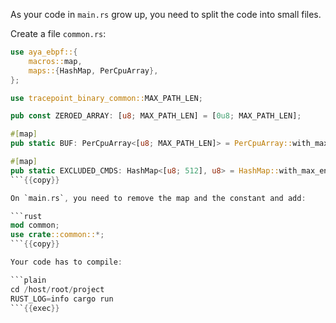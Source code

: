 As your code in `main.rs` grow up, you need to split the code into small files.

Create a file `common.rs`:

```rust
use aya_ebpf::{
    macros::map,
    maps::{HashMap, PerCpuArray},
};

use tracepoint_binary_common::MAX_PATH_LEN;

pub const ZEROED_ARRAY: [u8; MAX_PATH_LEN] = [0u8; MAX_PATH_LEN];

#[map]
pub static BUF: PerCpuArray<[u8; MAX_PATH_LEN]> = PerCpuArray::with_max_entries(1, 0);

#[map]
pub static EXCLUDED_CMDS: HashMap<[u8; 512], u8> = HashMap::with_max_entries(10, 0);
```{{copy}}

On `main.rs`, you need to remove the map and the constant and add:

```rust
mod common;
use crate::common::*;
```{{copy}}

Your code has to compile:

```plain
cd /host/root/project
RUST_LOG=info cargo run
```{{exec}}

